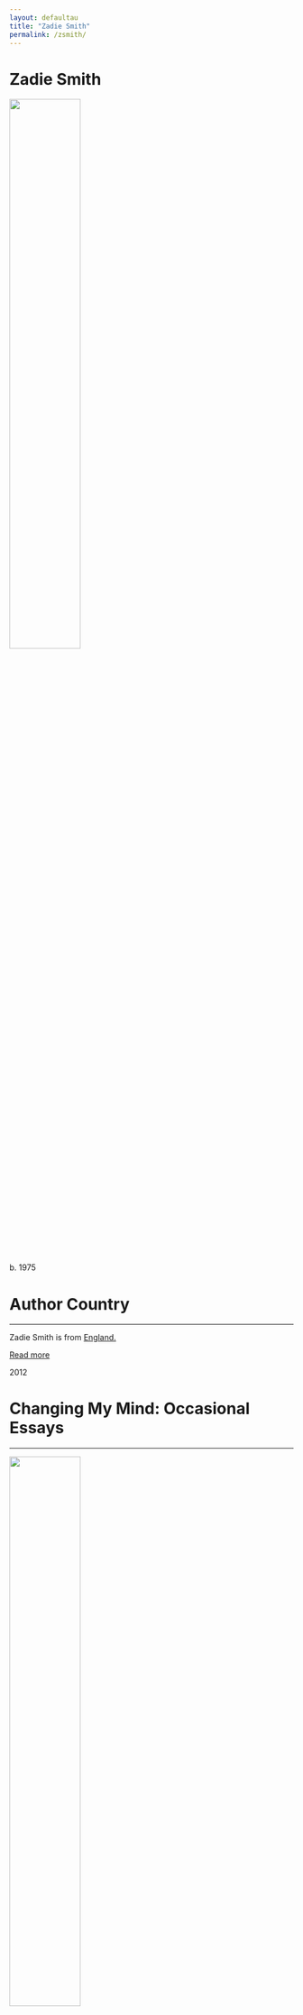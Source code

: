 ```yaml
---
layout: defaultau
title: "Zadie Smith"
permalink: /zsmith/
---
```

<!-- partial:index.partial.html -->
<div class="content">
     <h1>Zadie Smith</h1>
    <div class="quote">
        <div><img src="http://t2.gstatic.com/licensed-image?q=tbn:ANd9GcSSkEqsXcGNMED-y756RJrnriUmA33MgQbALbQTq5GblwDrZJ9AOqeMkKa8sR4m3czrIZTQdZbAuP9kelM" height="50%" width = "50%" class="logo"></div>
    </div>
    <div class="timeline">
        <div style="padding-bottom:100px;"></div>
        <div class="block">
             <div class="date right"><p class="right">b. 1975</p></div>
            <div class="dot"></div>
            <div class="left first">
            <div class="author_country">
                <h1>Author Country</h1><hr>
          <div class="aclocation">  <p>Zadie Smith is from <a href="{{ site.baseurl }}/11/">England.</a></p></div>
              <div class="acreadmore">  <a href="https://en.wikipedia.org/wiki/Zadie_Smith" target="_blank">Read more</a></div>
            </div>
            </div>
        <div class="block">
            <div class="date left"><p class="left">2012</p></div>
            <div class="dot"></div>
            <div class="right">
                <h1>Changing My Mind: Occasional Essays</h1><hr>
                <p><img src="https://m.media-amazon.com/images/I/41xM-gk4oeL.jpg" height="50%" width = "50%"></p>
                <p>
                Language: English<br/>
                Publisher: Hamish Hamilton Canada<br/>
                Pub_location: Toronto, ON, Canada<br/>
                Genre: Nonfiction<br/>
                Length: 324<br/>                   </p>
            </div>
        </div>
       <div class="block">
            <div class="date right"><p class="right">2016</p></div>
            <div class="dot"></div>
            <div class="left">
                <h1>De La Beauté</h1><hr>
                <p><img src="https://m.media-amazon.com/images/I/41GZakDpueL._SX302_BO1,204,203,200_.jpg" height="50%" width = "50%"></p>
                <p>
                Co-Author: Philippe Aronson 
	    Language: French<br/>
                Publisher: Gallimard<br/>
                Pub_location: Paris, France<br/>
                Genre: Fiction (Novel)<br/>
                Length: 608<br/>                   </p>
            </div>
        </div>
       <div class="block">
            <div class="date left"><p class="left">2017</p></div>
            <div class="dot"></div>
            <div class="right">
                <h1>Biale Zeby</h1><hr>
                <p><img src="https://m.media-amazon.com/images/I/51OKfjBOq1L._SY291_BO1,204,203,200_QL40_FMwebp_.jpg" height="50%" width = "50%"></p>
                <p>
                Co-Author(s): Zbigniew Batko; Spoleczny Instytut Wydawniczy Znak
	    Language: Polish<br/>
                Publisher: Wydawnictwo Znak<br/>
                Pub_location: Krakow, Poland<br/>
                Genre: Fiction (Novel)<br/>
                Length: 526 <br/>                   </p>
            </div>
        </div>
<div class="block">
            <div class="date right"><p class="right">2018</p></div>
            <div class="dot"></div>
            <div class="left">
                <h1>White Teeth</h1><hr>
                <p><img src="https://m.media-amazon.com/images/I/51kYGxXkUIL._SX324_BO1,204,203,200_.jpg" height="50%" width = "50%"></p>
                <p>
                Co-Author(s): Lenny Henry 
	    Language: English<br/>
                Publisher: Random House Digital, Inc.<br/>
                Pub_location: New York, NY, United States<br/>
                Genre: Fiction (Novel)<br/>
                Length: 560<br/>                   </p>
            </div>
        </div>
       <div class="block">
            <div class="date left"><p class="left">2019</p></div>
            <div class="dot"></div>
            <div class="right">
                <h1>Feel Free: Essays</h1><hr>
                <p><img src="https://m.media-amazon.com/images/I/51y3hA3bGKL._SY291_BO1,204,203,200_QL40_ML2_.jpg" height="50%" width = "50%"></p>
                <p>
                Language: English<br/>
                Publisher: Penguin<br/>
                Pub_location: London, England<br/>
                Genre: Nonfiction<br/>
                Length: 480<br/>                   </p>
            </div>
        </div>
       <div class="block">
            <div class="date right"><p class="right">2019</p></div>
            <div class="dot"></div>
            <div class="left">
                <h1>Zähne Zeigen Roman</h1><hr>
                <p><img src="https://m.media-amazon.com/images/I/51ZK4pvjR0L._SY264_BO1,204,203,200_QL40_ML2_.jpg" height="50%" width = "50%"></p>
                <p>
                Co-Author(s): Ulrike Wasel; Klaus Timmermann, 
	    Language: German<br/>
                Publisher: M. Buchergilde Gutenberg<br/>
                Pub_location: Frankfurt, Germany<br/>
                Genre: Fiction (Novel)<br/>
                Length: 656<br/>                   </p>
            </div>
        </div>
       <div class="block">
            <div class="date left"><p class="left">2020</p></div>
            <div class="dot"></div>
            <div class="right">
                <h1>Dinti Albi</h1><hr>
                <p><img src="https://www.bookblog.ro/wp-content/uploads/Carte_Dinti-albi_46804c.jpg" height="50%" width = "50%"></p>
                <p>
                Language: English<br/>
                Publisher: Litera Media Group<br/>
                Pub_location: Bucuresti, Romania<br/>
                Genre: Fiction (Novel)<br/>
                Length: 568<br/>                   </p>
            </div>
        </div>
      <div class="block">
            <div class="date right"><p class="right">2021</p></div>
            <div class="dot"></div>
            <div class="left">
                <h1>NW</h1><hr>
                <p><img src="https://upload.wikimedia.org/wikipedia/en/9/9d/NWbookcover.jpg" height="50%" width = "50%"></p>
                <p>
                Language: English<br/>
                Publisher: Penguin<br/>
                Pub_location: Amsterdam, Netherlands<br/>
                Genre: Fiction (Novel)<br/>
                Length: 304<br/>                   </p>
            </div>
        </div>
       <div class="block">
            <div class="date left"><p class="left">2021</p></div>
            <div class="dot"></div>
            <div class="right">
                <h1>The Embassy Of Cambodia</h1><hr>
                <p><img src="https://images-na.ssl-images-amazon.com/images/S/compressed.photo.goodreads.com/books/1394764120i/17565927.jpg" height="50%" width = "50%"></p>
                <p>
                Co-Author(s): Daniela Anton 
	    Language: English<br/>
                Publisher: Ernst Klett Sprachen GmbH<br/>
                Pub_location: Stuttgart, Germany<br/>
                Genre: Fiction (Novel)<br/>
                Length: 70<br/>                   </p>
            </div>
        </div>
       <div class="block">
            <div class="date right"><p class="right">2021</p></div>
            <div class="dot"></div>
            <div class="left">
                <h1>On Beauty</h1><hr>
                <p><img src="https://images-na.ssl-images-amazon.com/images/S/compressed.photo.goodreads.com/books/1598196388i/3679.jpg" height="50%" width = "50%"></p>
                <p>
                Co-Author(s): Peter Francis James
	    Language: English<br/>
                Publisher: Penguin Books<br/>
                Pub_location: London, England<br/>
                Genre: Fiction (Novel)<br/>
                Length: 445<br/>                   </p>
            </div>
        </div>
       <div class="block">
            <div class="date left"><p class="left">32</p></div>
            <div class="dot"></div>
            <div class="right">
                <h1>Weirdo</h1><hr>
                <p><img src="https://m.media-amazon.com/images/I/41rArONm2PL._SX383_BO1,204,203,200_.jpg" height="50%" width = "50%"></p>
                <p>
                Co-Author(s): Nick Laird; Magenta Fox, 
	    Language: English<br/>
                Publisher: Puffin<br/>
                Pub_location: London, England<br/>
                Genre: Fiction (Novel)<br/>
                Length: <br/>                   </p>
            </div>
        </div>
<!-- partial -->
<script src='https://cdnjs.cloudflare.com/ajax/libs/jquery/3.1.1/jquery.min.js'></script><script  src="{{ site.baseurl }}/assets/js/authorscript.js"></script>